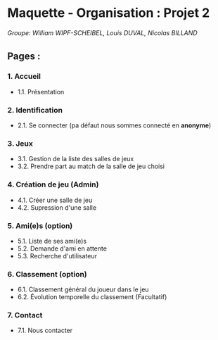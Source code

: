 # Maquette - Organisation : Projet 2
###### _Groupe: William WIPF-SCHEIBEL, Louis DUVAL, Nicolas BILLAND_

## Pages :

### 1. Accueil
* 1.1. Présentation

### 2. Identification
* 2.1. Se connecter (pa défaut nous sommes connecté en **anonyme**) 
	
### 3. Jeux
* 3.1. Gestion de la liste des salles de jeux
* 3.2. Prendre part au match de la salle de jeu choisi

### 4. Création de jeu (Admin)
* 4.1. Créer une salle de jeu
* 4.2. Supression d'une salle
	
### 5. Ami(e)s (option)
* 5.1. Liste de ses ami(e)s
* 5.2. Demande d'ami en attente
* 5.3. Recherche d'utilisateur

### 6. Classement (option)
* 6.1. Classement général du joueur dans le jeu
* 6.2. Évolution temporelle du  classement (Facultatif)	

### 7. Contact
* 7.1. Nous contacter

